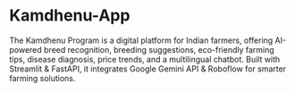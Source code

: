 # Kamdhenu-App
The Kamdhenu Program is a digital platform for Indian farmers, offering AI-powered breed recognition, breeding suggestions, eco-friendly farming tips, disease diagnosis, price trends, and a multilingual chatbot. Built with Streamlit &amp; FastAPI, it integrates Google Gemini API &amp; Roboflow for smarter farming solutions.
